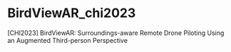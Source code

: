 # BirdViewAR_chi2023
 [CHI2023] BirdViewAR: Surroundings-aware Remote Drone Piloting Using an Augmented Third-person Perspective

